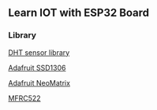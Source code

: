 ## Learn IOT with ESP32 Board 

### Library

[DHT sensor library](https://github.com/adafruit/DHT-sensor-library)

[Adafruit SSD1306](https://github.com/adafruit/Adafruit_SSD1306)

[Adafruit NeoMatrix](https://github.com/adafruit/Adafruit_NeoMatrix)

[MFRC522](https://github.com/miguelbalboa/rfid)
